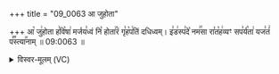 +++
title = "09_0063 आ जुहोता"

+++
आ꣡ जु꣢होता ह꣣वि꣡षा꣢ मर्जय꣣ध्वं नि꣡ होता꣢꣯रं गृ꣣ह꣡प꣢तिं दधिध्वम्। इ꣣ड꣢स्प꣣दे꣡ नम꣢꣯सा रा꣣त꣡ह꣢व्यꣳ सप꣣र्य꣡ता꣢ यज꣣तं꣢ प꣣꣬स्त्या꣢꣯नाम् ॥ 09:0063 ॥

<details><summary>विस्वर-मूलम् (VC)</summary>

आ जुहोता हविषा मर्जयध्वं नि होतारं गृहपतिं दधिध्वम् । इडस्पदे नमसा रातहव्यꣳ सपर्यता यजतं पस्त्यानाम् ॥६३
</details>